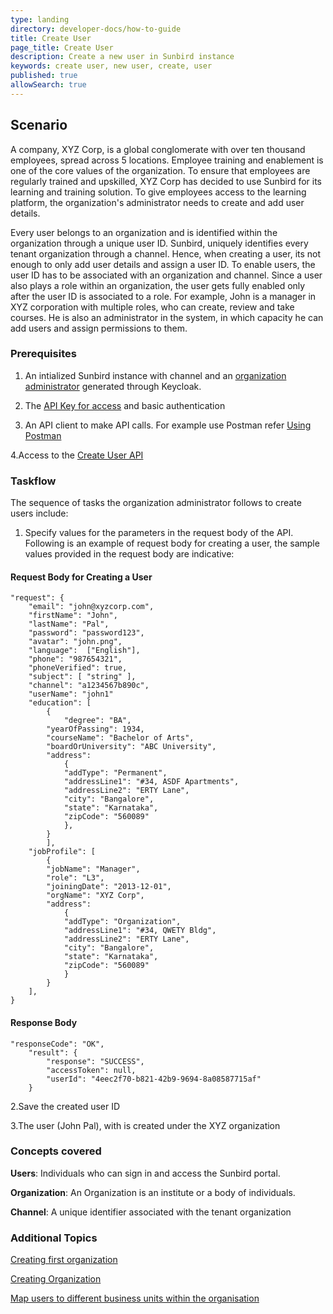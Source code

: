 ```yaml
---
type: landing
directory: developer-docs/how-to-guide
title: Create User
page_title: Create User
description: Create a new user in Sunbird instance
keywords: create user, new user, create, user
published: true
allowSearch: true
---
```

## Scenario

A company, XYZ Corp, is a global conglomerate with over ten thousand employees, spread across 5 locations. Employee training and enablement is one of the core values of the organization. To ensure that employees are regularly trained and upskilled, XYZ Corp has decided to use Sunbird for its learning and training solution. To give employees access to the learning platform, the organization's administrator needs to create and add user details. 

Every user belongs to an organization and is identified within the organization through a unique user ID. Sunbird, uniquely identifies every tenant organization through a channel. Hence, when creating a user, its not enough to only add user details and assign a user ID. To enable users, the user ID has to be associated with an organization and channel. Since a user also plays a role within an organization, the user gets fully enabled only after the user ID is associated to a role. For example, John is a manager in XYZ corporation with multiple roles, who can create, review and take courses. He is also an administrator in the system, in which capacity he can add users and assign permissions to them.  

### Prerequisites

1. An intialized Sunbird instance with channel and an [organization administrator]() generated through Keycloak.

2. The [API Key for access](http://www.sunbird.org) and basic authentication
  
3. An API client to make API calls. For example use Postman refer [Using Postman](http://www.sunbird.org/apis/framework/#tag/usingpostman)

4.Access to the [Create User API](http://www.sunbird.org/apis/userapi/#operation/Create%20User)

### Taskflow
 
The sequence of tasks the organization administrator follows to create users include:

1. Specify values for the parameters in the request body of the API. Following is an example of request body for creating a user, the sample values provided in the request body are indicative:

#### Request Body for Creating a User

    "request": {
        "email": "john@xyzcorp.com",
        "firstName": "John", 
        "lastName": "Pal",
        "password": "password123",
        "avatar": "john.png",
        "language":  ["English"],
        "phone": "987654321", 
        "phoneVerified": true,
        "subject": [ "string" ],
        "channel": "a1234567b890c",
        "userName": "john1"
        "education": [
            {
                "degree": "BA",
            "yearOfPassing": 1934,
            "courseName": "Bachelor of Arts",
            "boardOrUniversity": "ABC University",
            "address": 
                {
                "addType": "Permanent",
                "addressLine1": "#34, ASDF Apartments",
                "addressLine2": "ERTY Lane",
                "city": "Bangalore",
                "state": "Karnataka",
                "zipCode": "560089"
                },
            }
            ],
        "jobProfile": [
            {
            "jobName": "Manager",
            "role": "L3",
            "joiningDate": "2013-12-01",
            "orgName": "XYZ Corp",
            "address": 
                {
                "addType": "Organization",
                "addressLine1": "#34, QWETY Bldg",
                "addressLine2": "ERTY Lane",
                "city": "Bangalore",
                "state": "Karnataka",
                "zipCode": "560089"
                }
            }
        ],
    }


#### Response Body 

    "responseCode": "OK",
        "result": {
            "response": "SUCCESS",
            "accessToken": null,
            "userId": "4eec2f70-b821-42b9-9694-8a08587715af"
        }

2.Save the created user ID

3.The user (John Pal), with is created under the XYZ organization

### Concepts covered

**Users**: Individuals who can sign in and access the Sunbird portal.

**Organization**: An Organization is an institute or a body of individuals. 

**Channel**: A unique identifier associated with the tenant organization

### Additional Topics

[Creating first organization](http://www.sunbird.org/developer-docs/initialization)

[Creating Organization](http://www.sunbird.org/developer-docs/how-to-guide/how_to_create_organization)

[Map users to different business units within the organisation](http://www.sunbird.org/developer-docs/how-to-guide/how_to_create_org_add_user)